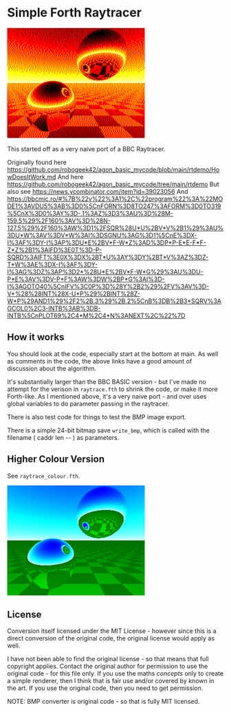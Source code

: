 # Simple Forth Raytracer

![Screenshot of raytrace output](raytrace.bmp)

This started off as a very naive port of a BBC Raytracer. 

Originally found here https://github.com/robogeek42/agon_basic_mycode/blob/main/rtdemo/HowDoesItWork.md
And here https://github.com/robogeek42/agon_basic_mycode/tree/main/rtdemo
But also see https://news.ycombinator.com/item?id=39023056
And https://bbcmic.ro/#%7B%22v%22%3A1%2C%22program%22%3A%22MODE1%3AVDU5%3AB%3D0%5CnFORN%3D8TO247%3AFORM%3D0TO319%5CnX%3D0%3AY%3D-.1%3AZ%3D3%3AU%3D%28M-159.5%29%2F160%3AV%3D%28N-127.5%29%2F160%3AW%3D1%2FSQR%28U*U%2BV*V%2B1%29%3AU%3DU*W%3AV%3DV*W%3AI%3DSGNU%3AG%3D1%5CnE%3DX-I%3AF%3DY-I%3AP%3DU*E%2BV*F-W*Z%3AD%3DP*P-E*E-F*F-Z*Z%2B1%3AIFD%3E0T%3D-P-SQRD%3AIFT%3E0X%3DX%2BT*U%3AY%3DY%2BT*V%3AZ%3DZ-T*W%3AE%3DX-I%3AF%3DY-I%3AG%3DZ%3AP%3D2*%28U*E%2BV*F-W*G%29%3AU%3DU-P*E%3AV%3DV-P*F%3AW%3DW%2BP*G%3AI%3D-I%3AGOTO40%5CnIFV%3C0P%3D%28Y%2B2%29%2FV%3AV%3D-V*%28%28INT%28X-U*P%29%2BINT%28Z-W*P%29AND1%29%2F2%2B.3%29%2B.2%5CnB%3DB%2B3*SQRV%3AGCOL0%2C3-INTB%3AB%3DB-INTB%5CnPLOT69%2C4*M%2C4*N%3ANEXT%2C%22%7D

## How it works

You should look at the code, especially start at the bottom at main. As well as comments in the code, the above links have a good amount of discussion about the algorithm.

It's substantially larger than the BBC BASIC version - but I've made no attempt for the verison in `raytrace.fth` to shrink the code, or make it more Forth-like. As I mentioned above, it's a very naive port - and over uses global variables to do parameter passing in the raytracer. 

There is also test code for things to test the BMP image export. 

There is a simple 24-bit bitmap save `write_bmp`, which is called with the filename ( caddr len -- ) as parameters.

## Higher Colour Version

See `raytrace_colour.fth`.

![raytrace_colour.fth output](raytrace_colour.bmp)


## License

Conversion itself licensed under the MIT License - however since this is a direct conversion of the original code, the original license would apply as well.  

I have not been able to find the original license - so that means that full copyright applies.  Contact the original author for permission to use the original code - for this file only. If you use the maths *concepts* only to create a simple renderer, then I think that is fair use and/or covered by known in the art.  If you use the original code, then you need to get permission.

NOTE: BMP converter is original code - so that is fully MIT licensed.

